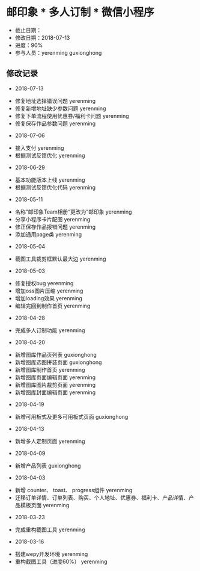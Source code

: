 # 邮印象 * 多人订制 * 微信小程序
- 截止日期：
- 修改日期：2018-07-13
- 进度：90%
- 参与人员：yerenming guxionghong

## 修改记录
- 2018-07-13
* 修复地址选择错误问题 yerenming
* 修复新增地址缺少参数问题 yerenming
* 修复下单流程使用优惠券/福利卡问题 yerenming
* 修复保存作品参数问题 yerenming

- 2018-07-06
* 接入支付 yerenming
* 根据测试反馈优化 yerenming

- 2018-06-29
* 基本功能版本上线 yerenming
* 根据测试反馈优化代码 yerenming

- 2018-05-11
* 名称”邮印象Team相册“更改为”邮印象 yerenming
* 分享小程序卡片配图 yerenming
* 修正保存作品报错问题 yerenming
* 添加通用page类 yerenming

- 2018-05-04
* 截图工具裁剪框默认最大边 yerenming

- 2018-05-03
* 修复授权bug yerenming
* 增加oss图片压缩 yerenming
* 增加loading效果 yerenming
* 编辑完回到制作首页 yerenming

- 2018-04-28
* 完成多人订制功能 yerenming

- 2018-04-20
* 新增图库作品页列表 guxionghong
* 新增图库选图拼装页面 guxionghong
* 新增图库制作首页 yerenming
* 新增图库页面编辑页面 yerenming
* 新增图库图片裁剪页面 yerenming
* 新增图库封面编辑页面 yerenming

- 2018-04-19
* 新增可用板式及更多可用板式页面 guxionghong

- 2018-04-13
* 新增多人定制页面 yerenming

- 2018-04-09
* 新增产品列表 guxionghong

- 2018-04-03
* 新增 counter、 toast、 progress组件 yerenming
* 迁移订单详情、订单列表、购买、个人地址、优惠券、福利卡、产品详情、产品模板页面 yerenming

- 2018-03-23
* 完成重构截图工具 yerenming

- 2018-03-16
* 搭建wepy开发环境 yerenming
* 重构截图工具（进度60%） yerenming